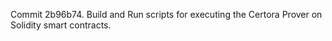 Commit 2b96b74.                    Build and Run scripts for executing the Certora Prover on Solidity smart contracts.